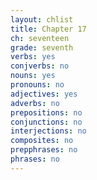```yaml
---
layout: chlist
title: Chapter 17
ch: seventeen
grade: seventh
verbs: yes
conjverbs: no
nouns: yes
pronouns: no
adjectives: yes
adverbs: no
prepositions: no
conjunctions: no
interjections: no
composites: no
prepphrases: no
phrases: no
---
```


